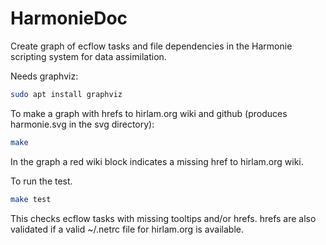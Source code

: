 # HarmonieDoc

Create graph of ecflow tasks and file dependencies in the Harmonie scripting system for data assimilation. 

Needs graphviz:

```bash
sudo apt install graphviz
```

To make a graph  with hrefs to hirlam.org wiki and github (produces harmonie.svg in the svg directory):

```bash
make
```

In the graph a red wiki block indicates a missing href to hirlam.org wiki.  


To run the test. 
```bash
make test
```
This checks ecflow tasks with missing tooltips and/or hrefs.
hrefs are also validated if a valid ~/.netrc file for hirlam.org is available. 

